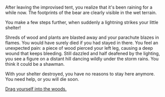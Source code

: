 After leaving the improvised tent, you realize that it's been raining for a while
 now. The footprints of the bear are clearly visible in the wet terrain.


You make a few steps further, when suddenly a lightning strikes your little shelter!

Shreds of wood and plants are blasted away and your parachute blazes in flames. 
You would have surely died if you had stayed in there.
You feel an unexpected pain: a piece of wood pierced your left leg, causing a deep wound that keeps bleeding. 
Still dazzled and half deafened by the lighting, you see a figure on a distant hill dancing wildly under the storm rains. 
You think it could be a shawman.


With your shelter destroyed, you have no reasons to stay here anymore. 
You need help, or you will die soon.


[Drag yourself into the woods.](../../../fire/woods/woods.md)